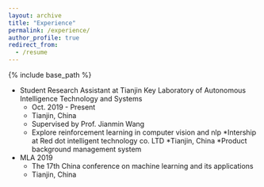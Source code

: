 ```yaml
---
layout: archive
title: "Experience"
permalink: /experience/
author_profile: true
redirect_from:
  - /resume
---
```


{% include base_path %}

* Student Research Assistant at Tianjin Key Laboratory of Autonomous Intelligence Technology and Systems
  * Oct. 2019 - Present
  * Tianjin, China
  * Supervised by Prof. Jianmin Wang
  * Explore reinforcement learning in  computer vision and nlp
*Intership at Red dot intelligent technology co. LTD
  *Tianjin, China
  *Product background management system
* MLA 2019
  * The 17th China conference on machine learning and its applications
  * Tianjin, China
